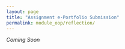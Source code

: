 ```yaml
---
layout: page
title: "Assignment e-Portfolio Submission"
permalink: module_oop/reflection/
---
```


*Coming Soon*